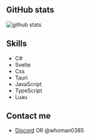 ## GitHub stats

![github stats](https://github-readme-stats.vercel.app/api?username=altacountbabi&show_icons=true&theme=radical)

## Skills

- C#
- Svelte
- Css
- Tauri
- JavaScript
- TypeScript
- Luau

## Contact me

- [Discord](https://discord.com/users/888436095929434152) OR @whoman0385
